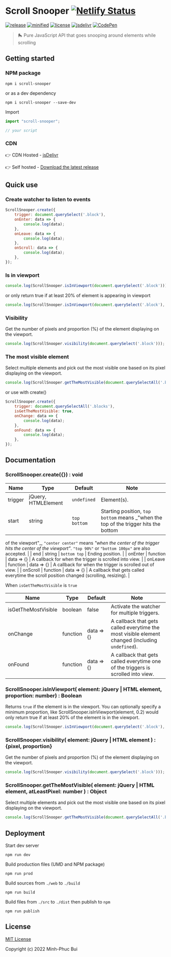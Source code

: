 # Scroll Snooper [![Netlify Status](https://api.netlify.com/api/v1/badges/02c06c92-b238-4648-956e-339ccaa6a779/deploy-status)](https://app.netlify.com/sites/scroll-snooper/deploys)

[![release](https://badgen.net/github/release/phucbm/scroll-snooper/?cache=600)](https://github.com/phucbm/scroll-snooper/releases/latest)
[![minified](https://badgen.net/badge/minified/4KB/cyan)](https://www.jsdelivr.com/package/gh/phucbm/scroll-snooper)
[![license](https://badgen.net/github/license/phucbm/scroll-snooper/)](https://github.com/phucbm/scroll-snooper/blob/main/LICENSE)
[![jsdelivr](https://data.jsdelivr.com/v1/package/gh/phucbm/scroll-snooper/badge?style=rounded)](https://www.jsdelivr.com/package/gh/phucbm/scroll-snooper)
[![CodePen](https://badgen.net/badge/Demo/CodePen/black)](https://codepen.io/phucbui/pen/GRvxYeg)

> 🛼 Pure JavaScript API that goes snooping around elements while scrolling

## Getting started

### NPM package

```shell
npm i scroll-snooper
```

or as a dev dependency

```shell
npm i scroll-snooper --save-dev
```

Import

```js
import "scroll-snooper";

// your script
```

### CDN

👉 CDN Hosted - [jsDelivr](https://www.jsdelivr.com/package/gh/phucbm/scroll-snooper)

👉 Self hosted - [Download the latest release](https://github.com/phucbm/scroll-snooper/releases/latest)

## Quick use

### Create watcher to listen to events

```js
ScrollSnooper.create({
    trigger: document.querySelect('.block'),
    onEnter: data => {
        console.log(data);
    },
    onLeave: data => {
        console.log(data);
    },
    onScroll: data => {
        console.log(data);
    },
});
```

### Is in viewport

```js
console.log(ScrollSnooper.isInViewport(document.querySelect('.block')));
```

or only return true if at least 20% of element is appearing in viewport

```js
console.log(ScrollSnooper.isInViewport(document.querySelect('.block'), 0.2));
```

### Visibility

Get the number of pixels and proportion (%) of the element displaying on the viewport.

```js
console.log(ScrollSnooper.visibility(document.querySelect('.block')));
```

### The most visible element

Select multiple elements and pick out the most visible one based on its pixel displaying on the viewport.

```js
console.log(ScrollSnooper.getTheMostVisible(document.querySelectAll('.blocks')));
```

or use with create()

```js
ScrollSnooper.create({
    trigger: document.querySelectAll('.blocks'),
    isGetTheMostVisible: true,
    onChange: data => {
        console.log(data);
    },
    onFound: data => {
        console.log(data);
    },
});
```

## Documentation

### ScrollSnooper.create({}) : void

| Name    | Type                | Default      | Note                                                                                |
|---------|---------------------|--------------|-------------------------------------------------------------------------------------|
| trigger | jQuery, HTMLElement | `undefined`  | Element(s).                                                                         |
| start   | string              | `top bottom` | Starting position, `top bottom` means _"when the top of the trigger hits the bottom |

of the viewport"_, `"center center"` means _"when the center of the trigger hits the center of the
viewport"_. `"top 90%"` or `"bottom 100px"` are also accepted. |
| end | string | `bottom top`  | Ending position. |
| onEnter | function | data => {} | A callback for when the trigger is scrolled into view. |
| onLeave | function | data => {} | A callback for when the trigger is scrolled out of view. |
| onScroll | function | data => {} | A callback that gets called everytime the scroll position changed (scrolling,
resizing). |

When `isGetTheMostVisible` is `true`

| Name                | Type     | Default    | Note                                                                                            |
|---------------------|----------|------------|-------------------------------------------------------------------------------------------------|
| isGetTheMostVisible | boolean  | false      | Activate the watcher for multiple triggers.                                                     |
| onChange            | function | data => {} | A callback that gets called everytime the most visible element changed (including `undefined`). |
| onFound             | function | data => {} | A callback that gets called everytime one of the triggers is scrolled into view.                |

### ScrollSnooper.isInViewport( element: jQuery | HTML element, proportion: number) : Boolean

Returns `true` if the element is in the viewport. You can optionally specify a minimum proportion, like
ScrollSnooper.isInViewport(element, 0.2) would only return true if at least 20% of the element is in the viewport.

```js
console.log(ScrollSnooper.isInViewport(document.querySelect('.block'), 0.2));
```

### ScrollSnooper.visibility( element: jQuery | HTML element ) : {pixel, proportion}

Get the number of pixels and proportion (%) of the element displaying on the viewport.

```js
console.log(ScrollSnooper.visibility(document.querySelect('.block')));
```

### ScrollSnooper.getTheMostVisible( element: jQuery | HTML element, atLeastPixel: number ) : Object

Select multiple elements and pick out the most visible one based on its pixel displaying on the viewport.

```js
console.log(ScrollSnooper.getTheMostVisible(document.querySelectAll('.blocks')));
```

## Deployment

Start dev server

```shell
npm run dev
```

Build production files (UMD and NPM package)

```shell
npm run prod
```

Build sources from `./web` to `./build`

```shell
npm run build
```

Build files from `./src` to `./dist` then publish to `npm`

```shell
npm run publish
```

## License

[MIT License](https://github.com/phucbm/scroll-snooper/blob/main/LICENSE)

Copyright (c) 2022 Minh-Phuc Bui